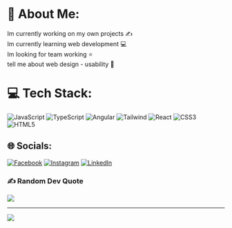 # 💫 About Me:
Im currently working on my own projects ✍️<br>Im currently learning web development 💻<br>Im looking for team working ⭐<br>tell me about web design - usability 💬


# 💻 Tech Stack:
![JavaScript](https://img.shields.io/badge/javascript-%23323330.svg?style=for-the-badge&logo=javascript&logoColor=%23F7DF1E) ![TypeScript](https://img.shields.io/badge/typescript-%23007ACC.svg?style=for-the-badge&logo=typescript&logoColor=white) ![Angular](https://img.shields.io/badge/angular-%23DD0031.svg?style=for-the-badge&logo=angular&logoColor=white) ![Tailwind](https://img.shields.io/badge/tailwind-%230db7ed.svg?style=for-the-badge&logo=tailwind&logoColor=white) ![React](https://img.shields.io/badge/react-%2320232a.svg?style=for-the-badge&logo=react&logoColor=%2361DAFB) ![CSS3](https://img.shields.io/badge/css3-%231572B6.svg?style=for-the-badge&logo=css3&logoColor=white) ![HTML5](https://img.shields.io/badge/html5-%23E34F26.svg?style=for-the-badge&logo=html5&logoColor=white)

## 🌐 Socials:
[![Facebook](https://img.shields.io/badge/Facebook-%231877F2.svg?logo=Facebook&logoColor=white)](https://facebook.com/Jeancornelio2) [![Instagram](https://img.shields.io/badge/Instagram-%23E4405F.svg?logo=Instagram&logoColor=white)](https://instagram.com/jean_cornelio20) [![LinkedIn](https://img.shields.io/badge/LinkedIn-%230077B5.svg?logo=linkedin&logoColor=white)](https://linkedin.com/in/jean-cornelio-987652223) 

### ✍️ Random Dev Quote
![](https://quotes-github-readme.vercel.app/api?type=horizontal&theme=radical)

---
[![](https://visitcount.itsvg.in/api?id=JeanCornelio&icon=0&color=0)](https://visitcount.itsvg.in)

<!-- Proudly created with GPRM ( https://gprm.itsvg.in ) -->
